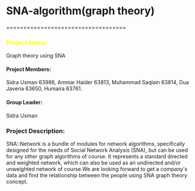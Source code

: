 # SNA-algorithm(graph theory)
===================================
<!DOCTYPE html>
<html>
<head>
<body>

<h3 style="color:#FFFF00;">Project Name: </h3> <p>Graph theory using SNA</p>
<h4>Project Members:</h4> <p> Sidra Usman 63986, Ammar Haider 63813, Muhammad Saqlain 63814, Dua Javeria 63650, Humaira 63761.</p>
<h4>Group Leader:</h4> <p> Sidra Usman </p>
<h3> Project Description: </h3>
<p> SNA::Network is a bundle of modules for network algorithms, specifically designed for the needs of Social Network Analysis (SNA), but can be used for any other graph algorithms of course. It represents a standard directed and weighted network, which can also be used as an undirected and/or unweighted network of course.We are looking forward to get a company's data and find the relationship between the people using SNA graph theory concept.</p>

</body>
</html>
